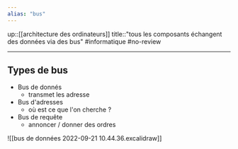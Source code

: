 ```yaml
---
alias: "bus"
---
```

up::[[architecture des ordinateurs]]
title::"tous les composants échangent des données via des bus"
#informatique #no-review 

---

## Types de bus
 - Bus de donnés
     - transmet les adresse
 - Bus d'adresses
     - où est ce que l'on cherche ?
 - Bus de requête
     - annoncer / donner des ordres

 ![[bus de données 2022-09-21 10.44.36.excalidraw]]
